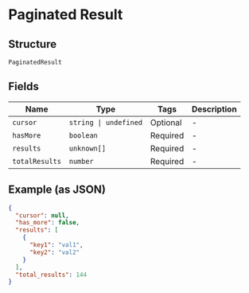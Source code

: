 
# Paginated Result

## Structure

`PaginatedResult`

## Fields

| Name | Type | Tags | Description |
|  --- | --- | --- | --- |
| `cursor` | `string \| undefined` | Optional | - |
| `hasMore` | `boolean` | Required | - |
| `results` | `unknown[]` | Required | - |
| `totalResults` | `number` | Required | - |

## Example (as JSON)

```json
{
  "cursor": null,
  "has_more": false,
  "results": [
    {
      "key1": "val1",
      "key2": "val2"
    }
  ],
  "total_results": 144
}
```

